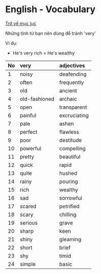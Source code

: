 # English - Vocabulary

[Trở về mục lục](readme.md)

Những tính từ bạn nên dùng để tránh 'very'

Ví dụ:
- He's very rich = He's wealthy

| No | very           | adjectives     |
|:---| :--------------| :------------- |
|1   | noisy          | deafending     |
|2   | often          | frequently     |
|3   | old            | ancient        |
|4   | old-fashioned  | archaic        |
|5   | open           | transparent    |
|6   | painful        | excruciating   |
|7   | pale           | ashen          |
|8   | perfect        | flawless       |
|9   | poor           | destitude      |
|10  | powerful       | compelling     |
|11  | pretty         | beautiful      |
|12  | quick          | rapid          |
|13  | quite          | hushed         |
|14  | rainy          | pouring        |
|15  | rich           | wealthy        |
|16  | sad            | sorrowful      |
|17  | scared         | petrified      |
|18  | scary          | chilling       |
|19  | serious        | grave          |
|20  | sharp          | keen           |
|21  | shiny          | gleaming       |
|22  | short          | brief          |
|23  | shy            | timid          |
|24  | simple         | basic          |
